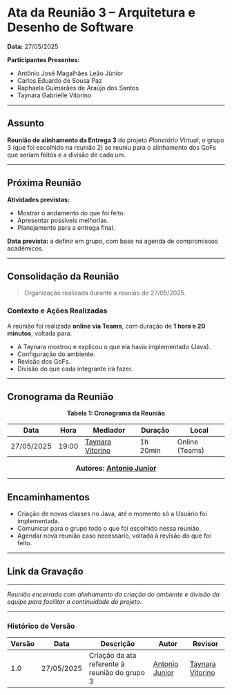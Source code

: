 # Ata da Reunião 3 – Arquitetura e Desenho de Software

**Data:** 27/05/2025

**Participantes Presentes:**

* Antônio José Magalhães Leão Júnior
* Carlos Eduardo de Sousa Paz
* Raphaela Guimarães de Araújo dos Santos
* Taynara Gabrielle Vitorino

---

## Assunto

**Reunião de alinhamento da Entrega 3** do projeto *Planetário Virtual*, o grupo 3 (que foi escolhido na reunião 2) se reuniu para o alinhamento dos GoFs que seriam feitos e a divisão de cada um.

---

## Próxima Reunião

**Atividades previstas:**

* Mostrar o andamento do que foi feito.
* Apresentar possíveis melhorias.
* Planejamento para a entrega final.

**Data prevista:** a definir em grupo, com base na agenda de compromissos acadêmicos.

---

## Consolidação da Reunião

> Organização realizada durante a reunião de 27/05/2025.

### Contexto e Ações Realizadas

A reunião foi realizada **online via Teams**, com duração de **1 hora e 20 minutos**, voltada para:

* A Taynara mostrou e explicou o que ela havia implementado (Java).
* Configuração do ambiente.
* Revisão dos GoFs.
* Divisão do que cada integrante irá fazer.

---

## Cronograma da Reunião

<div align="center">

**Tabela 1: Cronograma da Reunião**

| Data       | Hora  | Mediador                                        | Duração | Local                          |
| ---------- | ----- | ----------------------------------------------- | ------- | ------------------------------ |
| 27/05/2025 | 19:00 | [Taynara Vitorino](https://github.com/taybalau) | 1h 20min   | Online (Teams) |

<font size="3"><p style="text-align: center"><b>Autores: [Antonio Junior](https://github.com/antonioleaojr)</b></p></font>

</div>

---

## Encaminhamentos

* Criação de novas classes no Java, até o momento só a Usuário foi implementada.
* Comunicar para o grupo todo o que foi escolhido nessa reunião.
* Agendar nova reunião caso necessário, voltada à revisão do que foi feito.

---

## Link da Gravação



<div>

---

*Reunião encerrada com alinhamento da criação do ambiente e divisão da equipe para facilitar a continuidade do projeto.*

---

### Histórico de Versão

| Versão | Data       | Descrição                                        | Autor                                           | Revisor                                          |
| ------ | ---------- | ------------------------------------------------ | ----------------------------------------------- | ------------------------------------------------ |
| 1.0    | 27/05/2025 | Criação da ata referente à reunião do grupo 3| [Antonio Junior](https://github.com/antonioleaojr) | [Taynara Vitorino](https://github.com/taybalau) |

